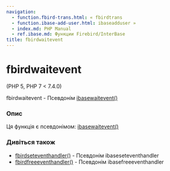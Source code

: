 ```yaml
---
navigation:
  - function.fbird-trans.html: « fbirdtrans
  - function.ibase-add-user.html: ibaseadduser »
  - index.md: PHP Manual
  - ref.ibase.md: Функции Firebird/InterBase
title: fbirdwaitevent
---
```

# fbirdwaitevent

(PHP 5, PHP 7 < 7.4.0)

fbirdwaitevent - Псевдонім [ibasewaitevent()](function.ibase-wait-event.html)

### Опис

Ця функція є псевдонімом: [ibasewaitevent()](function.ibase-wait-event.html)

### Дивіться також

-   [fbirdseteventhandler()](function.fbird-set-event-handler.html) - Псевдонім ibaseseteventhandler
-   [fbirdfreeeventhandler()](function.fbird-free-event-handler.html) - Псевдонім ibasefreeeventhandler
